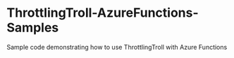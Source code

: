 # ThrottlingTroll-AzureFunctions-Samples
Sample code demonstrating how to use ThrottlingTroll with Azure Functions
